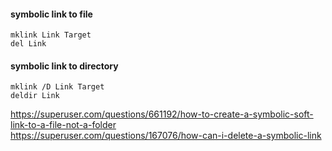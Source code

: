 #### symbolic link to file
```
mklink Link Target
del Link
```

#### symbolic link to directory
```
mklink /D Link Target
deldir Link
```
https://superuser.com/questions/661192/how-to-create-a-symbolic-soft-link-to-a-file-not-a-folder  
https://superuser.com/questions/167076/how-can-i-delete-a-symbolic-link  
